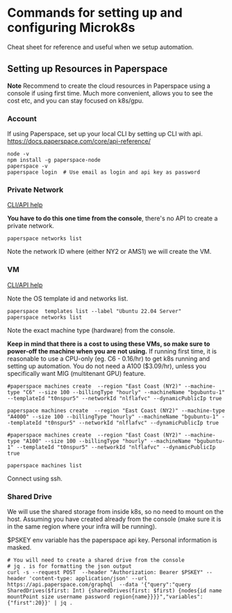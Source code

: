 # Commands for setting up and configuring Microk8s

Cheat sheet for reference and useful when we setup automation.

## Setting up Resources in Paperspace

**Note** Recommend to create the cloud resources in Paperspace using a console if using first time. Much more convenient, allows you to see the cost etc, and you can stay focused on k8s/gpu. 


### Account 

If using Paperspace, set up your local CLI by setting up CLI with api.
https://docs.paperspace.com/core/api-reference/

```shell
node -v
npm install -g paperspace-node
paperspace -v
paperspace login  # Use email as login and api key as password
```

### Private Network
[CLI/API help](https://docs.paperspace.com/core/api-reference/networks)

**You have to do this one time from the console**, there's no API to create a private network.

```shell
paperspace networks list
```

Note the network ID where (either NY2 or AMS1) we will create the VM.

### VM
[CLI/API help](https://docs.paperspace.com/core/api-reference/machines)

Note the OS template id and networks list.
```shell
paperspace  templates list --label "Ubuntu 22.04 Server"
paperspace networks list
```

Note the exact machine type (hardware) from the console. 

**Keep in mind that there is a cost to using these VMs, so make sure to power-off the machine when you are not using.** If running first time, it is reasonable to use a CPU-only (eg. C6 - 0.16/hr) to get k8s running and setting up automation. You do not need a A100 ($3.09/hr), unless you specifically want MIG (multitenant GPU) feature.

```shell
#paperspace machines create  --region "East Coast (NY2)" --machine-type "C6" --size 100 --billingType "hourly" --machineName "bgubuntu-1" --templateId "t0nspur5" --networkId "nlflafvc" --dynamicPublicIp true

paperspace machines create  --region "East Coast (NY2)" --machine-type "A4000" --size 100 --billingType "hourly" --machineName "bgubuntu-1" --templateId "t0nspur5" --networkId "nlflafvc" --dynamicPublicIp true

#paperspace machines create  --region "East Coast (NY2)" --machine-type "A100" --size 100 --billingType "hourly" --machineName "bgubuntu-1" --templateId "t0nspur5" --networkId "nlflafvc" --dynamicPublicIp true

paperspace machines list
```

Connect using ssh.

### Shared Drive
We will use the shared storage from inside k8s, so no need to mount on the host. Assuming you have created already from the console (make sure it is in the same region where your infra will be running).

$PSKEY env variable has the paperspace api key. Personal information is masked.

```shell
# You will need to create a shared drive from the console
# jq . is for formatting the json output
curl -s --request POST  --header "Authorization: Bearer $PSKEY" --header 'content-type: application/json' --url https://api.paperspace.com/graphql  --data '{"query":"query SharedDrives($first: Int) {sharedDrives(first: $first) {nodes{id name mountPoint size username password region{name}}}}","variables":{"first":20}}' | jq .
```
